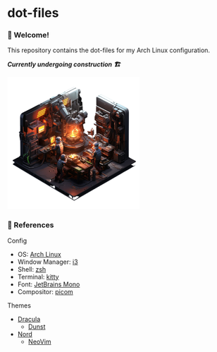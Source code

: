 # dot-files

### 👋 Welcome!

This repository contains the dot-files for my Arch Linux
configuration.

***Currently undergoing construction 🏗️***

<picture>
    <source
        media="(prefers-color-scheme: dark)"
        srcset="./images/construction.png"
    >
    <source
        media="(prefers-color-scheme: light)"
        srcset="./images/construction.png"
    >
    <img
        alt="Undergoing construction"
        src="./images/construction.png"
        width="300px"
        height="300px"
    >
</picture>

### 🔖 References
Config
- OS: [Arch Linux](https://archlinux.org/)
- Window Manager: [i3](https://github.com/i3/i3)
- Shell: [zsh](https://www.zsh.org/)
- Terminal: [kitty](https://sw.kovidgoyal.net/kitty/)
- Font: [JetBrains Mono](https://www.jetbrains.com/lp/mono/)
- Compositor: [picom](https://github.com/yshui/picom)

Themes
- [Dracula](https://draculatheme.com/)
    - [Dunst](https://github.com/dracula/dunst)
- [Nord](https://www.nordtheme.com/)
    - [NeoVim](https://github.com/shaunsingh/nord.nvim)
